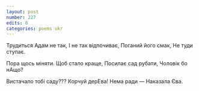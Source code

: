```yaml
---
layout: post
number: 227
edits: 8
categories: poems ukr
---
```


Трудиться Адам не так, 
І не так відпочиває, 
Поганий його смак,
Не туди ступає. 

Пора щось міняти.
Щоб стало краще,
Посилає сад рубати,
Чоловік бо нАщо?

Вистачало тобі саду???
Корчуй дерЕва!
Нема ради —
Наказала Єва.
